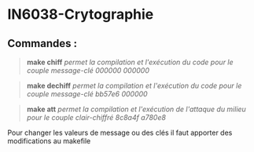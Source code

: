 # IN6038-Crytographie

Commandes :
------

> **make chiff**  *permet la compilation et l'exécution du code pour le couple message-clé 000000 000000*

> **make dechiff**  *permet la compilation et l'exécution du code pour le couple message-clé bb57e6 000000*

> **make att**  *permet la compilation et l'exécution de l'attaque du milieu pour le couple clair-chiffré 8c8a4f a780e8*


Pour changer les valeurs de message ou des clés il faut apporter des modifications au makefile
